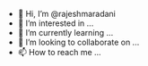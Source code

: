 - 👋 Hi, I’m @rajeshmaradani
- 👀 I’m interested in ...
- 🌱 I’m currently learning ...
- 💞️ I’m looking to collaborate on ...
- 📫 How to reach me ...

<!---
rajeshmaradani/rajeshmaradani is a ✨ special ✨ repository because its `README.md` (this file) appears on your GitHub profile.
You can click the Preview link to take a look at your changes.
--->
